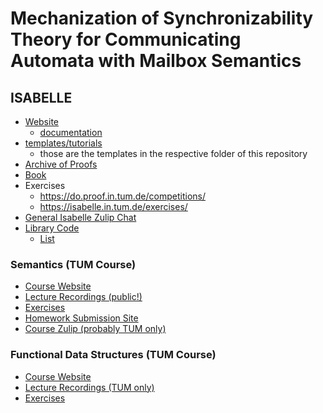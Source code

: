 # Mechanization of Synchronizability Theory for Communicating Automata with Mailbox Semantics


## ISABELLE
- [Website](https://isabelle.in.tum.de)
    - [documentation](https://isabelle.in.tum.de/documentation.html)
- [templates/tutorials](http://www.concrete-semantics.org/exercises.html)
    - those are the templates in the respective folder of this repository
- [Archive of Proofs](https://www.isa-afp.org/)
- [Book](http://www.concrete-semantics.org/)
- Exercises
    - https://do.proof.in.tum.de/competitions/
    - https://isabelle.in.tum.de/exercises/
- [General Isabelle Zulip Chat](https://isabelle.zulipchat.com/)
- [Library Code](https://isabelle.in.tum.de/library/HOL/index.html)
    - [List](https://isabelle.in.tum.de/library/HOL/HOL/List.html)
### Semantics (TUM Course)
- [Course Website](https://www21.in.tum.de/teaching/semantics/WS24/index.html)
- [Lecture Recordings (public!)](https://live.rbg.tum.de/?year=2023&term=W&slug=Sem&view=3)
- [Exercises](https://www21.in.tum.de/teaching/semantics/WS24/exercises.html)
- [Homework Submission Site](https://do.proof.in.tum.de/competitions/contest/43/)
- [Course Zulip (probably TUM only)](https://zulip.in.tum.de/#narrow/stream/2472-Semantics-2024-Discussion)
### Functional Data Structures (TUM Course)
- [Course Website](https://www21.in.tum.de/teaching/fds/SS24/index.html)
- [Lecture Recordings (TUM only)](https://live.rbg.tum.de/?year=2024&term=S&slug=FDS&view=3)
- [Exercises](https://www21.in.tum.de/teaching/fds/SS24/exercises.html)

